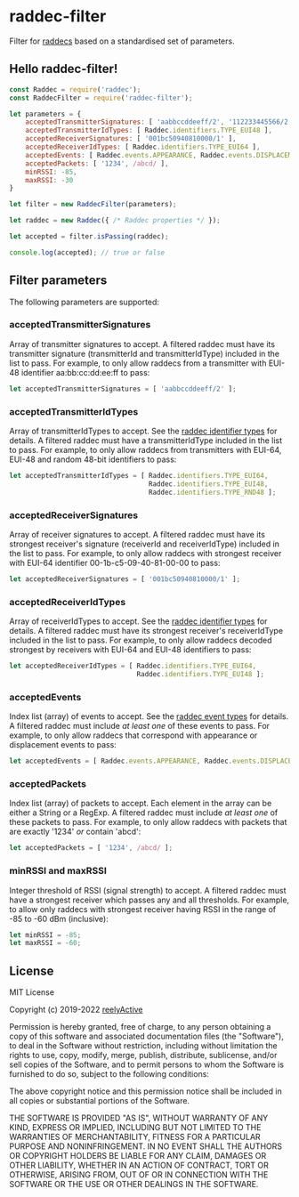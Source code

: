 raddec-filter
=============

Filter for [raddecs](https://github.com/reelyactive/raddec/) based on a standardised set of parameters.


Hello raddec-filter!
--------------------

```javascript
const Raddec = require('raddec');
const RaddecFilter = require('raddec-filter');

let parameters = {
    acceptedTransmitterSignatures: [ 'aabbccddeeff/2', '112233445566/2' ],
    acceptedTransmitterIdTypes: [ Raddec.identifiers.TYPE_EUI48 ],
    acceptedReceiverSignatures: [ '001bc50940810000/1' ],
    acceptedReceiverIdTypes: [ Raddec.identifiers.TYPE_EUI64 ],
    acceptedEvents: [ Raddec.events.APPEARANCE, Raddec.events.DISPLACEMENT ],
    acceptedPackets: [ '1234', /abcd/ ],
    minRSSI: -85,
    maxRSSI: -30
}

let filter = new RaddecFilter(parameters);

let raddec = new Raddec({ /* Raddec properties */ });

let accepted = filter.isPassing(raddec);

console.log(accepted); // true or false
```


Filter parameters
-----------------

The following parameters are supported:

### acceptedTransmitterSignatures

Array of transmitter signatures to accept.  A filtered raddec must have its transmitter signature (transmitterId and transmitterIdType) included in the list to pass.  For example, to only allow raddecs from a transmitter with EUI-48 identifier aa:bb:cc:dd:ee:ff to pass:

```javascript
let acceptedTransmitterSignatures = [ 'aabbccddeeff/2' ];
```

### acceptedTransmitterIdTypes

Array of transmitterIdTypes to accept.  See the [raddec identifier types](https://github.com/reelyactive/raddec/#identifier-types) for details.  A filtered raddec must have a transmitterIdType included in the list to pass.  For example, to only allow raddecs from transmitters with EUI-64, EUI-48 and random 48-bit identifiers to pass:

```javascript
let acceptedTransmitterIdTypes = [ Raddec.identifiers.TYPE_EUI64,
                                   Raddec.identifiers.TYPE_EUI48,
                                   Raddec.identifiers.TYPE_RND48 ];
```

### acceptedReceiverSignatures

Array of receiver signatures to accept.  A filtered raddec must have its strongest receiver's signature (receiverId and receiverIdType) included in the list to pass.  For example, to only allow raddecs with strongest receiver with EUI-64 identifier 00-1b-c5-09-40-81-00-00 to pass:

```javascript
let acceptedReceiverSignatures = [ '001bc50940810000/1' ];
```

### acceptedReceiverIdTypes

Array of receiverIdTypes to accept.  See the [raddec identifier types](https://github.com/reelyactive/raddec/#identifier-types) for details.  A filtered raddec must have its strongest receiver's receiverIdType included in the list to pass.  For example, to only allow raddecs decoded strongest by receivers with EUI-64 and EUI-48 identifiers to pass:

```javascript
let acceptedReceiverIdTypes = [ Raddec.identifiers.TYPE_EUI64,
                                Raddec.identifiers.TYPE_EUI48 ];
```

### acceptedEvents

Index list (array) of events to accept.  See the [raddec event types](https://github.com/reelyactive/raddec/#event-types) for details.  A filtered raddec must include _at least one_ of these events to pass.  For example, to only allow raddecs that correspond with appearance or displacement events to pass:

```javascript
let acceptedEvents = [ Raddec.events.APPEARANCE, Raddec.events.DISPLACEMENT ];
```

### acceptedPackets

Index list (array) of packets to accept.  Each element in the array can be either a String or a RegExp.  A filtered raddec must include _at least one_ of these packets to pass.  For example, to only allow raddecs with packets that are exactly '1234' _or_ contain 'abcd':

```javascript
let acceptedPackets = [ '1234', /abcd/ ];
```

### minRSSI and maxRSSI

Integer threshold of RSSI (signal strength) to accept.  A filtered raddec must have a strongest receiver which passes any and all thresholds.  For example, to allow only raddecs with strongest receiver having RSSI in the range of -85 to -60 dBm (inclusive):

```javascript
let minRSSI = -85;
let maxRSSI = -60;
```


License
-------

MIT License

Copyright (c) 2019-2022 [reelyActive](https://www.reelyactive.com)

Permission is hereby granted, free of charge, to any person obtaining a copy of this software and associated documentation files (the "Software"), to deal in the Software without restriction, including without limitation the rights to use, copy, modify, merge, publish, distribute, sublicense, and/or sell copies of the Software, and to permit persons to whom the Software is furnished to do so, subject to the following conditions:

The above copyright notice and this permission notice shall be included in all copies or substantial portions of the Software.

THE SOFTWARE IS PROVIDED "AS IS", WITHOUT WARRANTY OF ANY KIND, EXPRESS OR 
IMPLIED, INCLUDING BUT NOT LIMITED TO THE WARRANTIES OF MERCHANTABILITY, 
FITNESS FOR A PARTICULAR PURPOSE AND NONINFRINGEMENT. IN NO EVENT SHALL THE 
AUTHORS OR COPYRIGHT HOLDERS BE LIABLE FOR ANY CLAIM, DAMAGES OR OTHER 
LIABILITY, WHETHER IN AN ACTION OF CONTRACT, TORT OR OTHERWISE, ARISING FROM, 
OUT OF OR IN CONNECTION WITH THE SOFTWARE OR THE USE OR OTHER DEALINGS IN 
THE SOFTWARE.
